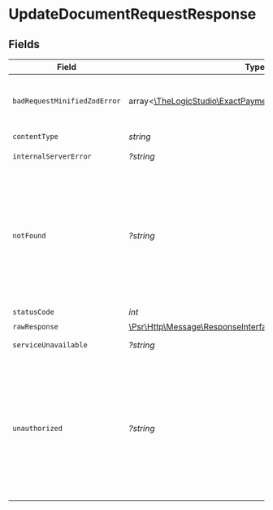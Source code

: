 # UpdateDocumentRequestResponse


## Fields

| Field                                                                                                                                                                                              | Type                                                                                                                                                                                               | Required                                                                                                                                                                                           | Description                                                                                                                                                                                        |
| -------------------------------------------------------------------------------------------------------------------------------------------------------------------------------------------------- | -------------------------------------------------------------------------------------------------------------------------------------------------------------------------------------------------- | -------------------------------------------------------------------------------------------------------------------------------------------------------------------------------------------------- | -------------------------------------------------------------------------------------------------------------------------------------------------------------------------------------------------- |
| `badRequestMinifiedZodError`                                                                                                                                                                       | array<[\TheLogicStudio\ExactPayments\Models\Shared\ZodError](../../models/shared/ZodError.md)>                                                                                                     | :heavy_minus_sign:                                                                                                                                                                                 | **Bad Request**\<br/>\<br/>The request body contains a malformed request or is incomplete.<br/>                                                                                                    |
| `contentType`                                                                                                                                                                                      | *string*                                                                                                                                                                                           | :heavy_check_mark:                                                                                                                                                                                 | N/A                                                                                                                                                                                                |
| `internalServerError`                                                                                                                                                                              | *?string*                                                                                                                                                                                          | :heavy_minus_sign:                                                                                                                                                                                 | **Internal Server Error**<br/>                                                                                                                                                                     |
| `notFound`                                                                                                                                                                                         | *?string*                                                                                                                                                                                          | :heavy_minus_sign:                                                                                                                                                                                 | **Not Found**\<br/>\<br/>When you'll get `404 Not Found` response:<br/>- The Organization doesn't exist.<br/>- The provided Document Request doesn't exist.<br/>- The provided Onboarding Application doesn't exist.<br/> |
| `statusCode`                                                                                                                                                                                       | *int*                                                                                                                                                                                              | :heavy_check_mark:                                                                                                                                                                                 | N/A                                                                                                                                                                                                |
| `rawResponse`                                                                                                                                                                                      | [\Psr\Http\Message\ResponseInterface](https://www.php-fig.org/psr/psr-7/#33-psrhttpmessageresponseinterface)                                                                                       | :heavy_minus_sign:                                                                                                                                                                                 | N/A                                                                                                                                                                                                |
| `serviceUnavailable`                                                                                                                                                                               | *?string*                                                                                                                                                                                          | :heavy_minus_sign:                                                                                                                                                                                 | **Service Unavailable**<br/>                                                                                                                                                                       |
| `unauthorized`                                                                                                                                                                                     | *?string*                                                                                                                                                                                          | :heavy_minus_sign:                                                                                                                                                                                 | **Unauthorized**\<br/>\<br/>When you'll get `401 Unauthorized` response:<br/>- The User or Application Token is invalid.<br/>- The User or Application Token doesn't have permission to update Document Requests.<br/> |